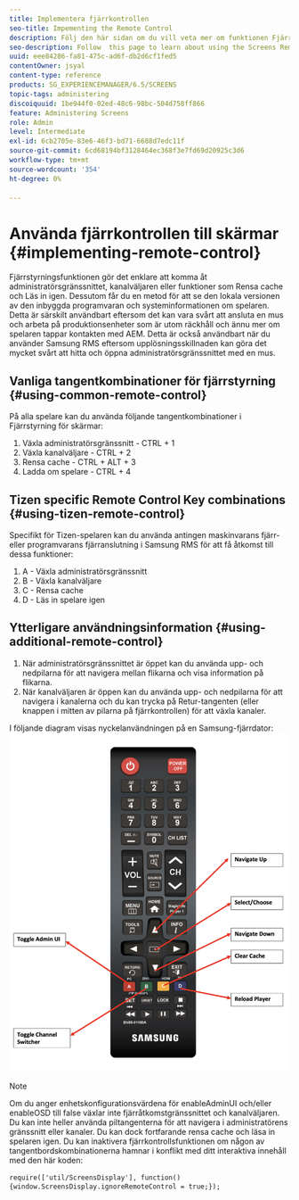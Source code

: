 ```yaml
---
title: Implementera fjärrkontrollen
seo-title: Impementing the Remote Control
description: Följ den här sidan om du vill veta mer om funktionen Fjärrkontroll för skärmar.
seo-description: Follow  this page to learn about using the Screens Remote Control Feature.
uuid: eee84286-fa81-475c-ad6f-db2d6cf1fed5
contentOwner: jsyal
content-type: reference
products: SG_EXPERIENCEMANAGER/6.5/SCREENS
topic-tags: administering
discoiquuid: 1be944f0-02ed-48c6-98bc-504d758ff866
feature: Administering Screens
role: Admin
level: Intermediate
exl-id: 6cb2705e-83e6-46f3-bd71-6688d7edc11f
source-git-commit: 6cd68194bf3128464ec368f3e7fd69d20925c3d6
workflow-type: tm+mt
source-wordcount: '354'
ht-degree: 0%

---
```


# Använda fjärrkontrollen till skärmar  {#implementing-remote-control}

Fjärrstyrningsfunktionen gör det enklare att komma åt administratörsgränssnittet, kanalväljaren eller funktioner som Rensa cache och Läs in igen. Dessutom får du en metod för att se den lokala versionen av den inbyggda programvaran och systeminformationen om spelaren. Detta är särskilt användbart eftersom det kan vara svårt att ansluta en mus och arbeta på produktionsenheter som är utom räckhåll och ännu mer om spelaren tappar kontakten med AEM. Detta är också användbart när du använder Samsung RMS eftersom upplösningsskillnaden kan göra det mycket svårt att hitta och öppna administratörsgränssnittet med en mus.

## Vanliga tangentkombinationer för fjärrstyrning {#using-common-remote-control}

På alla spelare kan du använda följande tangentkombinationer i Fjärrstyrning för skärmar:

1. Växla administratörsgränssnitt - CTRL + 1
1. Växla kanalväljare - CTRL + 2
1. Rensa cache - CTRL + ALT + 3
1. Ladda om spelare - CTRL + 4

## Tizen specific Remote Control Key combinations {#using-tizen-remote-control}

Specifikt för Tizen-spelaren kan du använda antingen maskinvarans fjärr- eller programvarans fjärranslutning i Samsung RMS för att få åtkomst till dessa funktioner:

1. A - Växla administratörsgränssnitt
1. B - Växla kanalväljare
1. C - Rensa cache
1. D - Läs in spelare igen

## Ytterligare användningsinformation {#using-additional-remote-control}

1. När administratörsgränssnittet är öppet kan du använda upp- och nedpilarna för att navigera mellan flikarna och visa information på flikarna.
1. När kanalväljaren är öppen kan du använda upp- och nedpilarna för att navigera i kanalerna och du kan trycka på Retur-tangenten (eller knappen i mitten av pilarna på fjärrkontrollen) för att växla kanaler.

I följande diagram visas nyckelanvändningen på en Samsung-fjärrdator:
![image](assets/tizen/remote.png)

>[!NOTE]
>Om du anger enhetskonfigurationsvärdena för enableAdminUI och/eller enableOSD till false växlar inte fjärråtkomstgränssnittet och kanalväljaren. Du kan inte heller använda piltangenterna för att navigera i administratörens gränssnitt eller kanaler. Du kan dock fortfarande rensa cache och läsa in spelaren igen. Du kan inaktivera fjärrkontrollsfunktionen om någon av tangentbordskombinationerna hamnar i konflikt med ditt interaktiva innehåll med den här koden:

```
require(['util/ScreensDisplay'], function() {window.ScreensDisplay.ignoreRemoteControl = true;}); 
```
